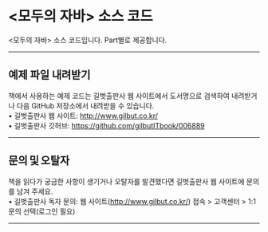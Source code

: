 # <모두의 자바> 소스 코드

<모두의 자바> 소스 코드입니다. Part별로 제공합니다. 

---

## 예제 파일 내려받기
책에서 사용하는 예제 코드는 길벗출판사 웹 사이트에서 도서명으로 검색하여 내려받거나 다음 GitHub 저장소에서 
내려받을 수 있습니다. </br>
• 길벗출판사 웹 사이트: http://www.gilbut.co.kr/ </br>
• 길벗출판사 깃허브: https://github.com/gilbutITbook/006889 </br>

---

## 문의 및 오탈자
책을 읽다가 궁금한 사항이 생기거나 오탈자를 발견했다면 길벗출판사 웹 사이트에 문의를 남겨 주세요.</br>
• 길벗출판사 독자 문의: 웹 사이트(http://www.gilbut.co.kr/) 접속 > 고객센터 > 1:1 문의 선택(로그인 필요) </br>
 
---
